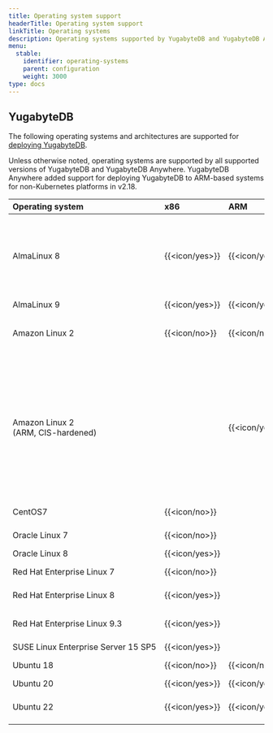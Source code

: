 ```yaml
---
title: Operating system support
headerTitle: Operating system support
linkTitle: Operating systems
description: Operating systems supported by YugabyteDB and YugabyteDB Anywhere.
menu:
  stable:
    identifier: operating-systems
    parent: configuration
    weight: 3000
type: docs
---
```


## YugabyteDB

The following operating systems and architectures are supported for [deploying YugabyteDB](../../../deploy/manual-deployment/).

Unless otherwise noted, operating systems are supported by all supported versions of YugabyteDB and YugabyteDB Anywhere. YugabyteDB Anywhere added support for deploying YugabyteDB to ARM-based systems for non-Kubernetes platforms in v2.18.

| Operating system | x86            | ARM            | Notes |
| :--------------- | :------------- | :------------- | :---- |
| AlmaLinux 8      | {{<icon/yes>}} | {{<icon/yes>}} | Recommended for production<br>Recommended development platform<br>Default for YBA-deployed nodes |
| AlmaLinux 9      | {{<icon/yes>}} | {{<icon/yes>}} |       |
| Amazon Linux 2   | {{<icon/no>}}  | {{<icon/no>}}  | v2.18.0 and later<br>Deprecated in v2.20 |
| Amazon Linux 2<br>(ARM, CIS-hardened) |  | {{<icon/yes>}} | Supported in v2.20.x. Database performance in this environment varies both due to CIS-hardening and ARM. For more information, contact {{% support-general %}}.|
| CentOS7          | {{<icon/no>}}  |                | Deprecated in v2.20 |
| Oracle Linux 7   | {{<icon/no>}}  |                | Deprecated in v2.20 |
| Oracle Linux 8   | {{<icon/yes>}} |                | |
| Red Hat Enterprise Linux 7 | {{<icon/no>}} |       | Deprecated in v2.20 |
| Red Hat Enterprise Linux 8 | {{<icon/yes>}} |      | Recommended for production |
| Red Hat Enterprise Linux&nbsp;9.3 | {{<icon/yes>}} |  | v2.20.3 and later.  {{<badge/ea>}} |
| SUSE&nbsp;Linux&nbsp;Enterprise&nbsp;Server&nbsp;15&nbsp;SP5 | {{<icon/yes>}} |     | {{<badge/ea>}} |
| Ubuntu 18        | {{<icon/no>}}  | {{<icon/no>}}  | Deprecated in v2.20 |
| Ubuntu 20        | {{<icon/yes>}} | {{<icon/yes>}} |       |
| Ubuntu 22        | {{<icon/yes>}} | {{<icon/yes>}} | Supported in v2.18.5, v2.20.1 |
